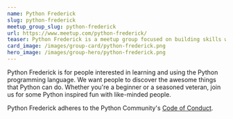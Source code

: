 ```yaml
---
name: Python Frederick
slug: python-frederick
meetup_group_slug: python-frederick
url: https://www.meetup.com/python-frederick/
teaser: Python Frederick is a meetup group focused on building skills with the Python programming language. The group is the largest and most active Python group in the state of Maryland.
card_image: /images/group-card/python-frederick.png
hero_image: /images/group-hero/python-frederick.png
---
```

Python Frederick is for people interested in learning and using the Python programming language. We want people to discover the awesome things that Python can do. Whether you're a beginner or a seasoned veteran, join us for some Python inspired fun with like-minded people.

Python Frederick adheres to the Python Community's [Code of Conduct](https://www.python.org/psf/codeofconduct/).
